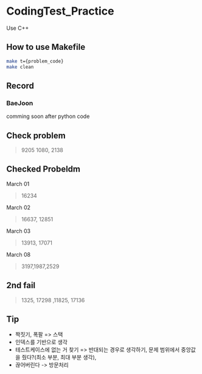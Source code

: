 # CodingTest_Practice

Use C++

## How to use Makefile

```sh
make t={problem_code}
make clean
```


## Record

### BaeJoon

comming soon after python code

## Check problem

> 9205
> 1080, 2138

## Checked Probeldm

March 01
> 16234

March 02
> 16637, 12851

March 03
> 13913, 17071

March 08
> 3197,1987,2529

## 2nd fail

> 1325, 17298 ,11825, 17136

## Tip

- 짝짓기, 폭팔 => 스택
- 인덱스를 기반으로 생각
- 테스트케이스에 없는 거 찾기 => 반대되는 경우로 생각하기, 문제 범위에서 중앙값을 줬다?(최소 부분, 최대 부분 생각),
- 끊어버린다 -> 방문처리
